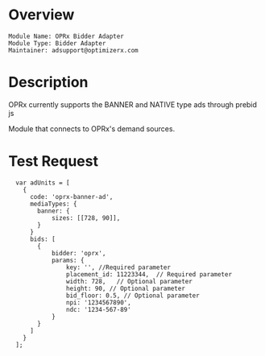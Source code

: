 # Overview

```
Module Name: OPRx Bidder Adapter
Module Type: Bidder Adapter
Maintainer: adsupport@optimizerx.com
```

# Description

OPRx currently supports the BANNER and NATIVE type ads through prebid js

Module that connects to OPRx's demand sources.

# Test Request
```
  var adUnits = [
    {
      code: 'oprx-banner-ad',
      mediaTypes: {
        banner: {
            sizes: [[728, 90]], 
        }
      }
      bids: [
        {
            bidder: 'oprx',
            params: {
                key: '', //Required parameter
                placement_id: 11223344,  // Required parameter
                width: 728,   // Optional parameter 
                height: 90, // Optional parameter
                bid_floor: 0.5, // Optional parameter
                npi: '1234567890',
                ndc: '1234-567-89'
            }
        }
      ]
    }
  ];
```
